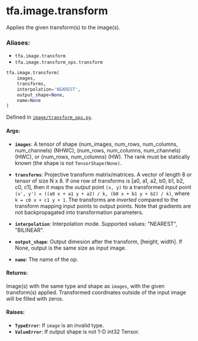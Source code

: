 <div itemscope itemtype="http://developers.google.com/ReferenceObject">
<meta itemprop="name" content="tfa.image.transform" />
<meta itemprop="path" content="Stable" />
</div>

# tfa.image.transform

Applies the given transform(s) to the image(s).

### Aliases:

* `tfa.image.transform`
* `tfa.image.transform_ops.transform`

``` python
tfa.image.transform(
    images,
    transforms,
    interpolation='NEAREST',
    output_shape=None,
    name=None
)
```



Defined in [`image/transform_ops.py`](https://github.com/tensorflow/addons/tree/r0.3/tensorflow_addons/image/transform_ops.py).

<!-- Placeholder for "Used in" -->

#### Args:

* <b>`images`</b>: A tensor of shape (num_images, num_rows, num_columns,
    num_channels) (NHWC), (num_rows, num_columns, num_channels) (HWC), or
    (num_rows, num_columns) (HW). The rank must be statically known (the
    shape is not `TensorShape(None)`.
* <b>`transforms`</b>: Projective transform matrix/matrices. A vector of length 8 or
    tensor of size N x 8. If one row of transforms is
    [a0, a1, a2, b0, b1, b2, c0, c1], then it maps the *output* point
    `(x, y)` to a transformed *input* point
    `(x', y') = ((a0 x + a1 y + a2) / k, (b0 x + b1 y + b2) / k)`,
    where `k = c0 x + c1 y + 1`. The transforms are *inverted* compared to
    the transform mapping input points to output points. Note that
    gradients are not backpropagated into transformation parameters.
* <b>`interpolation`</b>: Interpolation mode.
    Supported values: "NEAREST", "BILINEAR".
* <b>`output_shape`</b>: Output dimesion after the transform, [height, width].
    If None, output is the same size as input image.

* <b>`name`</b>: The name of the op.


#### Returns:

Image(s) with the same type and shape as `images`, with the given
transform(s) applied. Transformed coordinates outside of the input image
will be filled with zeros.


#### Raises:

* <b>`TypeError`</b>: If `image` is an invalid type.
* <b>`ValueError`</b>: If output shape is not 1-D int32 Tensor.